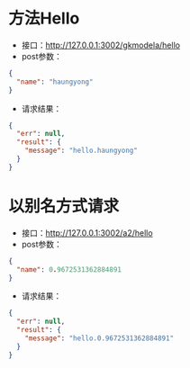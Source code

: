 # 方法Hello #- 接口：http://127.0.0.1:3002/gkmodela/hello- post参数：```json{
  "name": "haungyong"
}```- 请求结果：```json{
  "err": null,
  "result": {
    "message": "hello.haungyong"
  }
}```
# 以别名方式请求 #- 接口：http://127.0.0.1:3002/a2/hello- post参数：```json{
  "name": 0.9672531362884891
}```- 请求结果：```json{
  "err": null,
  "result": {
    "message": "hello.0.9672531362884891"
  }
}```